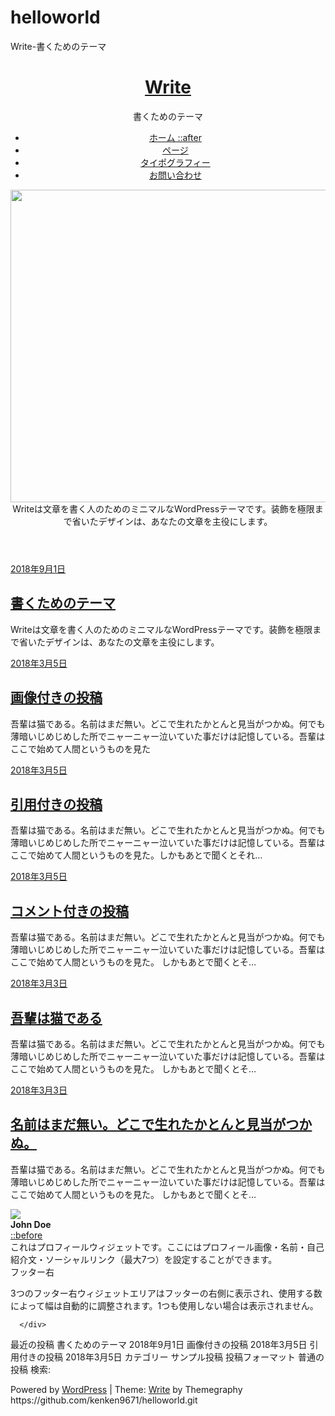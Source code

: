 # helloworld
Write-書くためのテーマ
<!DOCTYPE html>
<html lang="ja">
<head>
  <meta charset="UTF-8">
  <meta name="viewport" content="width=device-width, initial-scale=1.0">
  <title>Write-書くためのテーマ</title>
  <link rel="stylesheet" href="style.css">
</head>
<body>
  <div class="page">
    <header>
      <div class="site-top">
        <div class="site-branding">
          <h1 class="site-title">
            <a href="http://demo.themegraphy.com/write-ja/">Write</a>
          </h1>
          <div class="site-description">書くためのテーマ</div>
        </div>
        <div class="drawer-nav">
          <ul>
            <li class="menu-item1"><a href="http://demo.themegraphy.com/write-ja/">ホーム ::after</a></li>
            <li class="menu-item2"><a href="#">ページ</a></li>
            <li class="menu-item3"><a href="#">タイポグラフィー</a></li>
            <li class="menu-item4"><a href="#">お問い合わせ</a></li>      
          </ul>
        </div>
      </div>
      <img src="img/cropped-nicole-honeywill-730102-unsplash.jpg" width="1035" height="500">
      <div class="home-text">
        Writeは文章を書く人のためのミニマルなWordPressテーマです。装飾を極限まで省いたデザインは、あなたの文章を主役にします。
      </div>
    </header>
    <main>
      <div class="content">
        <div class="float">
         <a href="#">2018年9月1日</a>
        </div>
        <div class="post">
          <h2 class="entry-title">
            <a href="#">書くためのテーマ</a>
          </h2>
          <p>
            Writeは文章を書く人のためのミニマルなWordPressテーマです。装飾を極限まで省いたデザインは、あなたの文章を主役にします。
          </p>
        </div>
        <div class="float">
          <a href="#">2018年3月5日</a>
        </div>
        <div class="post">
          <h2 class="entry-title">
            <a href="#">画像付きの投稿</a>
          </h2>
          <p>
            吾輩は猫である。名前はまだ無い。どこで生れたかとんと見当がつかぬ。何でも薄暗いじめじめした所でニャーニャー泣いていた事だけは記憶している。吾輩はここで始めて人間というものを見た
          </p>
        </div>
        <div class="float">
          <a href="#">2018年3月5日</a>
        </div>
        <div class="post">
          <h2 class="entry-title">
            <a href="#">引用付きの投稿</a>
          </h2>
          <p>
            吾輩は猫である。名前はまだ無い。どこで生れたかとんと見当がつかぬ。何でも薄暗いじめじめした所でニャーニャー泣いていた事だけは記憶している。吾輩はここで始めて人間というものを見た。しかもあとで聞くとそれ…
          </p>
        </div>
        <div class="float">
          <a href="#">2018年3月5日</a>
        </div>
        <div class="post">
          <h2 class="entry-title">
            <a href="#">コメント付きの投稿</a>
          </h2>
          <p>
            吾輩は猫である。名前はまだ無い。どこで生れたかとんと見当がつかぬ。何でも薄暗いじめじめした所でニャーニャー泣いていた事だけは記憶している。吾輩はここで始めて人間というものを見た。 しかもあとで聞くとそ…
          </div>
        </p>
        <div class="float">
          <a href="#">2018年3月3日</a>
        </div>
        <div class="post">
          <h2 class="entry-title">
            <a href="#">吾輩は猫である</a>
          </h2>
          <p>
            吾輩は猫である。名前はまだ無い。どこで生れたかとんと見当がつかぬ。何でも薄暗いじめじめした所でニャーニャー泣いていた事だけは記憶している。吾輩はここで始めて人間というものを見た。 しかもあとで聞くとそ…
          </p>
        </div>
        <div class="float">
          <a href="#">2018年3月3日</a>
        </div>
        <div class="post">
          <h2 class="entry-title">
            <a href="#">名前はまだ無い。どこで生れたかとんと見当がつかぬ。</a>
          </h2>
          <p>
            吾輩は猫である。名前はまだ無い。どこで生れたかとんと見当がつかぬ。何でも薄暗いじめじめした所でニャーニャー泣いていた事だけは記憶している。吾輩はここで始めて人間というものを見た。 しかもあとで聞くとそ…
          </p>
        </div>
      </div>
    </main>
    <footer class="site-footer">
      <div class="footer-area">
        <div class="footer-left">
          <div class="profile">
            <img src="img/profile-m.png">
          </div>
          <div class="profile-name">
            <strong>John Doe</strong> 
           </div>
           <div class="profile-link">
             <a href="https://twitter.com/WordPress">
              ::before
            </a>
          </div>
          これはプロフィールウィジェットです。ここにはプロフィール画像・名前・自己紹介文・ソーシャルリンク（最大7つ）を設定することができます。
        </div>
      </div>
      <div class="text-text">
        <div class="widget-title">
          フッター右
        </div>
        <div class="text-widget">
          <p>
            3つのフッター右ウィジェットエリアはフッターの右側に表示され、使用する数によって幅は自動的に調整されます。1つも使用しない場合は表示されません。
          </p>
        </div>

      </div>

最近の投稿
書くためのテーマ
2018年9月1日
画像付きの投稿
2018年3月5日
引用付きの投稿
2018年3月5日
カテゴリー
サンプル投稿
投稿フォーマット
普通の投稿
検索:
<div class="site-bottom">
  Powered by 
  <a href="https://ja.wordpress.org/">WordPress</a>
   | Theme: 
   <a href="http://themegraphy.com/ja/wordpress-themes/write/">Write</a>
   by Themegraphy
  </https:>

</div>
    </footer>
  </div>
  </body>
  </html>
  https://github.com/kenken9671/helloworld.git
